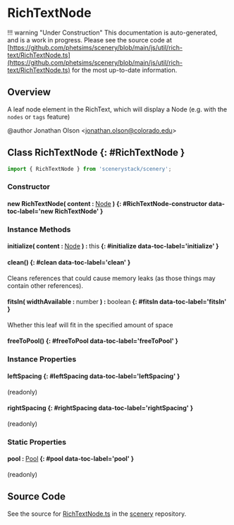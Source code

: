 # RichTextNode

!!! warning "Under Construction"
    This documentation is auto-generated, and is a work in progress. Please see the source code at
    [https://github.com/phetsims/scenery/blob/main/js/util/rich-text/RichTextNode.ts](https://github.com/phetsims/scenery/blob/main/js/util/rich-text/RichTextNode.ts) for the most up-to-date information.

## Overview

A leaf node element in the RichText, which will display a Node (e.g. with the `nodes` or `tags` feature)

@author Jonathan Olson &lt;jonathan.olson@colorado.edu&gt;

## Class RichTextNode {: #RichTextNode }


```js
import { RichTextNode } from 'scenerystack/scenery';
```
### Constructor

#### new RichTextNode( content : <span style="font-weight: 400;">[Node](../scenery/Node.md)</span> ) {: #RichTextNode-constructor data-toc-label='new RichTextNode' }

### Instance Methods

#### initialize( content : <span style="font-weight: 400;">[Node](../scenery/Node.md)</span> ) : <span style="font-weight: 400;"><span style="color: hsla(calc(var(--md-hue) + 180deg),80%,40%,1);">this</span></span> {: #initialize data-toc-label='initialize' }

#### clean() {: #clean data-toc-label='clean' }

Cleans references that could cause memory leaks (as those things may contain other references).

#### fitsIn( widthAvailable : <span style="font-weight: 400;"><span style="color: hsla(calc(var(--md-hue) + 180deg),80%,40%,1);">number</span></span> ) : <span style="font-weight: 400;"><span style="color: hsla(calc(var(--md-hue) + 180deg),80%,40%,1);">boolean</span></span> {: #fitsIn data-toc-label='fitsIn' }

Whether this leaf will fit in the specified amount of space

#### freeToPool() {: #freeToPool data-toc-label='freeToPool' }

### Instance Properties

#### leftSpacing {: #leftSpacing data-toc-label='leftSpacing' }

(readonly)

#### rightSpacing {: #rightSpacing data-toc-label='rightSpacing' }

(readonly)

### Static Properties

#### pool : <span style="font-weight: 400;">[Pool](../phet-core/Pool.md)</span> {: #pool data-toc-label='pool' }

(readonly)



## Source Code

See the source for [RichTextNode.ts](https://github.com/phetsims/scenery/blob/main/js/util/rich-text/RichTextNode.ts) in the [scenery](https://github.com/phetsims/scenery) repository.
